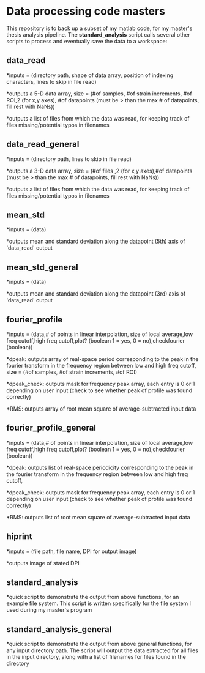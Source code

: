 # Data processing code masters

This repository is to back up a subset of my matlab code, for my master's thesis analysis pipeline. 
The <b>standard_analysis</b> script calls several other scripts to process and eventually save the data to a workspace:

## data_read
  *inputs = (directory path, shape of data array, position of indexing characters, lines to skip in file read)
  
  *outputs a 5-D data array, 
  size = (#of samples,
          #of strain increments,
          #of ROI,2 (for x,y axes),
          #of datapoints (must be > than the max # of datapoints, fill rest with NaNs))
          
  *outputs a list of files from which the data was read, for keeping track of files missing/potential typos in filenames
  
## data_read_general
  *inputs = (directory path, lines to skip in file read)
  
  *outputs a 3-D data array, 
  size = (#of files ,2 (for x,y axes),#of datapoints (must be > than the max # of datapoints, fill rest with NaNs))
          
  *outputs a list of files from which the data was read, for keeping track of files missing/potential typos in filenames

## mean_std
  *inputs = (data)
  
  *outputs mean and standard deviation along the datapoint (5th) axis of 'data_read' output
  
## mean_std_general
  *inputs = (data)
  
  *outputs mean and standard deviation along the datapoint (3rd) axis of 'data_read' output
  
## fourier_profile
  *inputs = (data,# of points in linear interpolation, size of local average,low freq cutoff,high freq cutoff,plot? (boolean 1 = yes, 0 = no),checkfourier     (boolean))
  
  *dpeak: outputs array of real-space period corresponding to the peak in the fourier transform in the frequency region between low and high freq cutoff,
  size = (#of samples,
          #of strain increments,
          #of ROI)
  
  *dpeak_check: outputs mask for frequency peak array, each entry is 0 or 1 depending on user input (check to see whether peak of profile was found        correctly)
  
  *RMS: outputs array of root mean square of average-subtracted input data
  
## fourier_profile_general
  *inputs = (data,# of points in linear interpolation, size of local average,low freq cutoff,high freq cutoff,plot? (boolean 1 = yes, 0 = no),checkfourier     (boolean))
  
  *dpeak: outputs list of real-space periodicity corresponding to the peak in the fourier transform in the frequency region between low and high freq cutoff,
  
  *dpeak_check: outputs mask for frequency peak array, each entry is 0 or 1 depending on user input (check to see whether peak of profile was found        correctly)
  
  *RMS: outputs list of root mean square of average-subtracted input data
  
## hiprint
 *inputs = (file path, file name, DPI for output image)
 
 *outputs image of stated DPI

## standard_analysis
  *quick script to demonstrate the output from above functions, for an example file system.  This script is written specifically for the file system I used during my master's program
 
## standard_analysis_general
  *quick script to demonstrate the output from above general functions, for any input directory path.  The script will output the data extracted for all files in the input directory, along with a list of filenames for files found in the directory 
  
  
